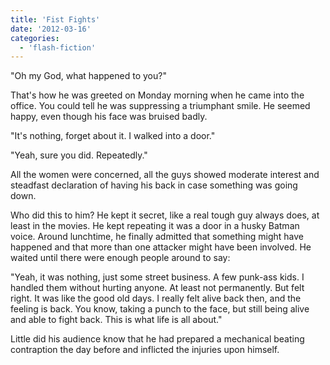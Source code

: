 ```yaml
---
title: 'Fist Fights'
date: '2012-03-16'
categories:
  - 'flash-fiction'
---
```


"Oh my God, what happened to you?"

That's how he was greeted on Monday morning when he came into the office. You
could tell he was suppressing a triumphant smile. He seemed happy, even though
his face was bruised badly.

"It's nothing, forget about it. I walked into a door."

"Yeah, sure you did. Repeatedly."

All the women were concerned, all the guys showed moderate interest and
steadfast declaration of having his back in case something was going down.

Who did this to him? He kept it secret, like a real tough guy always does, at
least in the movies. He kept repeating it was a door in a husky Batman voice.
Around lunchtime, he finally admitted that something might have happened and
that more than one attacker might have been involved. He waited until there were
enough people around to say:

"Yeah, it was nothing, just some street business. A few punk-ass kids. I handled
them without hurting anyone. At least not permanently. But felt right. It was
like the good old days. I really felt alive back then, and the feeling is back.
You know, taking a punch to the face, but still being alive and able to fight
back. This is what life is all about."

Little did his audience know that he had prepared a mechanical beating
contraption the day before and inflicted the injuries upon himself.
